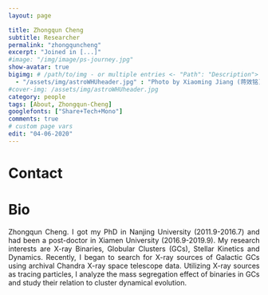 ```yaml
---
layout: page

title: Zhongqun Cheng
subtitle: Researcher
permalink: "zhongquncheng"
excerpt: "Joined in [...]"
#image: "/img/image/ps-journey.jpg"
show-avatar: true
bigimg:	# /path/to/img - or multiple entries <- "Path": "Description">
  - "/assets/img/astroWHUheader.jpg" : "Photo by Xiaoming Jiang (蒋效铭)"
#cover-img: /assets/img/astroWHUheader.jpg
category: people
tags: [About, Zhongqun-Cheng]
googlefonts: ["Share+Tech+Mono"]
comments: true
# custom page vars
edit: "04-06-2020"
---
```


<style>
body {
text-align: justify}
</style>

# Contact


# Bio

Zhongqun Cheng. I got my PhD in Nanjing University (2011.9-2016.7) and had been a post-doctor in Xiamen University (2016.9-2019.9). My research interests are X-ray Binaries, Globular Clusters (GCs), Stellar Kinetics and Dynamics. Recently, I began to search for X-ray sources of Galactic GCs using archival Chandra X-ray space telescope data. Utilizing X-ray sources as tracing particles, I analyze the mass segregation effect of binaries in GCs and study their relation to cluster dynamical evolution.
